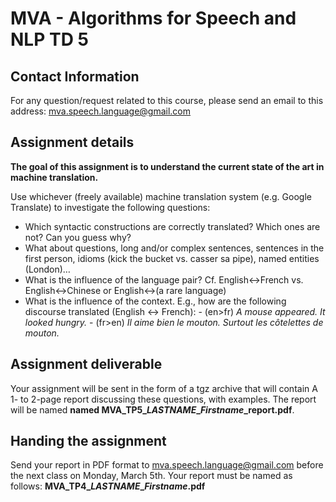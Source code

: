 MVA - Algorithms for Speech and NLP TD 5
========================================

## Contact Information
For any question/request related to this course, please send an email to this address: mva.speech.language@gmail.com

## Assignment details
**The goal of this assignment is to understand the current state of the art in machine translation.**

Use whichever (freely available) machine translation system (e.g. Google Translate) to investigate the following questions:

- Which syntactic constructions are correctly translated? Which ones are not? Can you guess why?
- What about questions, long and/or complex sentences, sentences in the first person, idioms (kick the bucket vs. casser sa pipe), named entities (London)…
- What is the influence of the language pair? Cf. English<->French vs. English<->Chinese or English<->(a rare language)
- What is the influence of the context. E.g., how are the following discourse translated (English <-> French):
      - (en>fr) _A mouse appeared. It looked hungry._
      - (fr>en) _Il aime bien le mouton. Surtout les côtelettes de mouton._

## Assignment deliverable
Your assignment will be sent in the form of a tgz archive that will contain A 1- to 2-page report discussing these
questions, with examples. The report will be named **named MVA\_TP5\__LASTNAME_\__Firstname_\_report.pdf**.

## Handing the assignment
Send your report in PDF format to mva.speech.language@gmail.com before the next class on Monday, March 5th. Your report must be named as follows: **MVA\_TP4\__LASTNAME_\__Firstname_.pdf**


